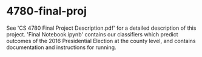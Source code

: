 # 4780-final-proj

See 'CS 4780 Final Project Description.pdf' for a detailed description of this project. 'Final Notebook.ipynb' contains our classifiers which predict outcomes of the 2016 Presidential Election at the county level, and contains documentation and instructions for running. 
